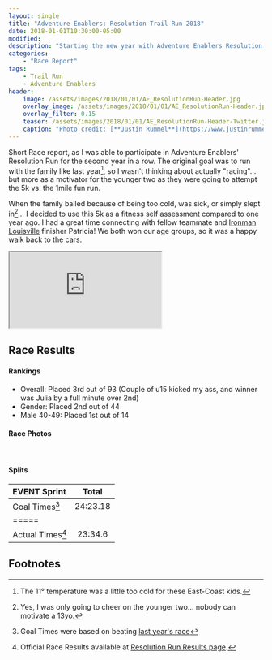 ```yaml
---
layout: single
title: "Adventure Enablers: Resolution Trail Run 2018"
date: 2018-01-01T10:30:00-05:00
modified:
description: "Starting the new year with Adventure Enablers Resolution Trail Run!" 	# For Twitter, not the Title
categories:
    - "Race Report"
tags:
    - Trail Run
    - Adventure Enablers
header:
    image: /assets/images/2018/01/01/AE_ResolutionRun-Header.jpg            # Twitter (use 'overlay_image')
    overlay_image: /assets/images/2018/01/01/AE_ResolutionRun-Header.jpg    # Article header at 2048x768
    overlay_filter: 0.15
    teaser: /assets/images/2018/01/01/AE_ResolutionRun-Header-Twitter.jpg   # Shrink image to 575x216
    caption: "Photo credit: [**Justin Rummel**](https://www.justinrummel.com)"
---
```


Short Race report, as I was able to participate in Adventure Enablers' Resolution Run for the second year in a row.  The original goal was to run with the family like last year[^1], so I wasn't thinking about actually "racing"... but more as a motivator for the younger two as they were going to attempt the 5k vs. the 1mile fun run. 

When the family bailed because of being too cold, was sick, or simply slept in[^2]... I decided to use this 5k as a fitness self assessment compared to one year ago.  I had a great time connecting with fellow teammate and <a href="{{ site.url }}/ironman-louisville-2017-race-report/">Ironman Louisville</a> finisher Patricia!  We both won our age groups, so it was a happy walk back to the cars.

<!-- Strava Frame -->
<div class="embed-container embed-container-16x9">
    <iframe src='https://www.strava.com/activities/1336139962/embed/9c879bc2d4b4419ebb73ff76259c5eaec13ec89f' scrolling='no' allowtransparency webkitAllowFullScreen mozallowfullscreen allowFullScreen></iframe>
</div>


Race Results
---

#### Rankings

- Overall: Placed 3rd out of 93 (Couple of u15 kicked my ass, and winner was Julia by a full minute over 2nd)
- Gender: Placed 2nd out of 44
- Male 40-49: Placed 1st out of 14

#### Race Photos

<figure class="third">
<a href="{{ site.url }}/assets/images/2018/01/01/AE_ResolutionRun_LG-1.jpg"><img src="{{ site.url }}/assets/images/2018/01/01/AE_ResolutionRun_SM-1.jpg" alt="" /></a>
<a href="{{ site.url }}/assets/images/2018/01/01/AE_ResolutionRun_LG-2.jpg"><img src="{{ site.url }}/assets/images/2018/01/01/AE_ResolutionRun_SM-2.jpg" alt="" /></a>
<a href="{{ site.url }}/assets/images/2018/01/01/AE_ResolutionRun_LG-3.jpg"><img src="{{ site.url }}/assets/images/2018/01/01/AE_ResolutionRun_SM-3.jpg" alt="" /></a>
</figure>

#### Splits

| EVENT Sprint       | Total        |
|:-------------------|:------------:|
| Goal Times[^3]     | 24:23.18     |
|=====
| Actual Times[^4]   | 23:34.6     |


Footnotes
---

[^1]: The 11&deg; temperature was a little too cold for these East-Coast kids.
[^2]: Yes, I was only going to cheer on the younger two... nobody can motivate a 13yo.
[^3]: Goal Times were based on beating <a href="{{ site.url }}/adventure-enablers-resolution-run-2017/">last year's race</a>
[^4]: Official Race Results available at [Resolution Run Results page][event_results].

[event]: https://www.adventureenablers.com/resolution-run
[event_results]: https://runsignup.com/race/results/?raceId=39844#resultSetId-105582
[my_results]: https://runsignup.com/Race/Results/39844/IndividualResult/PbFQ?#U8364916